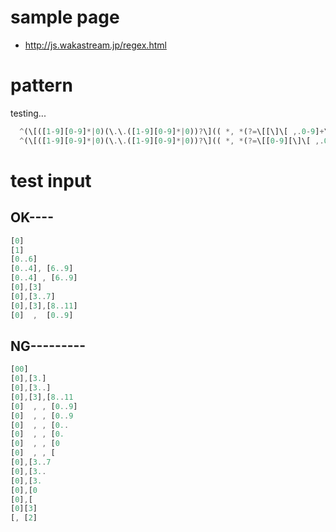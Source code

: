 # sample page
- http://js.wakastream.jp/regex.html

# pattern
testing...
```javascript
  ^(\[([1-9][0-9]*|0)(\.\.([1-9][0-9]*|0))?\](( *, *(?=\[[\]\[ ,.0-9]+\]$))|$))+
  ^(\[([1-9][0-9]*|0)(\.\.([1-9][0-9]*|0))?\](( *, *(?=\[[0-9][\]\[ ,.0-9]*[0-9]\]$))|$))+
```
# test input
## OK----
```javascript
[0]
[1]
[0..6]
[0..4], [6..9]
[0..4] , [6..9]
[0],[3]
[0],[3..7]
[0],[3],[8..11]
[0]  ,  [0..9]
```

## NG---------
```javascript
[00]
[0],[3.]
[0],[3..]
[0],[3],[8..11
[0]  , , [0..9]
[0]  , , [0..9
[0]  , , [0..
[0]  , , [0.
[0]  , , [0
[0]  , , [
[0],[3..7
[0],[3..
[0],[3.
[0],[0
[0],[
[0][3]
[, [2]
```
